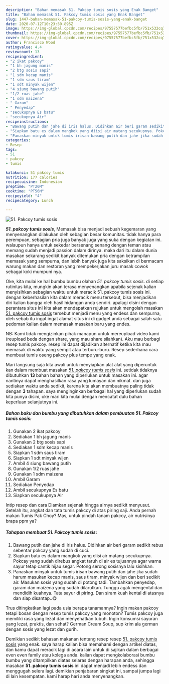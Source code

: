 ```yaml
---
description: "Bahan memasak 51. Pakcoy tumis sosis yang Enak Banget"
title: "Bahan memasak 51. Pakcoy tumis sosis yang Enak Banget"
slug: 1447-bahan-memasak-51-pakcoy-tumis-sosis-yang-enak-banget
date: 2020-07-12T10:23:50.895Z
image: https://img-global.cpcdn.com/recipes/97557577befbc5fb/751x532cq70/51-pakcoy-tumis-sosis-foto-resep-utama.jpg
thumbnail: https://img-global.cpcdn.com/recipes/97557577befbc5fb/751x532cq70/51-pakcoy-tumis-sosis-foto-resep-utama.jpg
cover: https://img-global.cpcdn.com/recipes/97557577befbc5fb/751x532cq70/51-pakcoy-tumis-sosis-foto-resep-utama.jpg
author: Francisco Wood
ratingvalue: 4.4
reviewcount: 13
recipeingredient:
- "2 ikat pakcoy"
- "1 bh jagung manis"
- "2 btg sosis sapi"
- "1 sdm kecap manis"
- "1 sdm saus tiram"
- "1 sdt minyak wijen"
- "4 siung bawang putih"
- "1/2 ruas jahe"
- "1 sdm maizena"
- " Garam"
- " Penyedap"
- "secukupnya Es batu"
- "secukupnya Air"
recipeinstructions:
- "Bawang putih dan jahe di iris halus. Didihkan air beri garam sedikit rebus sebentar pokcay yang sudah di cuci."
- "Siapkan batu es dalam mangkok yang diisi air matang secukupnya. Pokcay yang sudah direbus angkat taruh di air es tujuannya agar warna sayur tetap cantik hijau segar. Potong serong sosisnya lalu sisihkan."
- "Panaskan minyak untuk tumis irisan bawang putih dan jahe jika sudah harum masukan kecap manis, saus tiram, minyak wijen dan beri sedikit air. Masukan sosis yang sudah di potong tadi. Tambahkan penyedap, garam dan maizena yang sudah dilarutkan. Tunggu agak mengental dan mendidih kuahnya. Tata sayur di piring. Dan siram kuah kental di atasnya dan siap disantap..😋"
categories:
- Resep
tags:
- 51
- pakcoy
- tumis

katakunci: 51 pakcoy tumis 
nutrition: 177 calories
recipecuisine: Indonesian
preptime: "PT20M"
cooktime: "PT56M"
recipeyield: "4"
recipecategory: Lunch

---
```



![51. Pakcoy tumis sosis](https://img-global.cpcdn.com/recipes/97557577befbc5fb/751x532cq70/51-pakcoy-tumis-sosis-foto-resep-utama.jpg)

<b><i>51. pakcoy tumis sosis</i></b>, Memasak bisa menjadi sebuah kegemaran yang menyenangkan dilakukan oleh sebagian besar komunitas. tidak hanya para perempuan, sebagian pria juga banyak juga yang suka dengan kegiatan ini. walaupun hanya untuk sekedar bersenang senang dengan teman atau memang sudah menjadi passion dalam dirinya. maka dari itu dalam dunia masakan sekarang sedikit banyak ditemukan pria dengan ketrampilan memasak yang sempurna, dan lebih banyak juga kita saksikan di bermacam warung makan dan restoran yang mempekerjakan juru masak cowok sebagai koki mumpuni nya.

Oke, kita mulai ke hal bumbu bumbu olahan <i>51. pakcoy tumis sosis</i>. di setiap rutinitas kita, mungkin akan terasa menyenangkan apabila sejenak kalian menyisihkan sebagian waktu untuk meracik 51. pakcoy tumis sosis ini. dengan keberhasilan kita dalam meracik menu tersebut, bisa menjadikan diri kalian bangga oleh hasil hidangan anda sendiri. apalagi disini dengan perantara situs ini kita akan mendapatkan rujukan untuk mengolah masakan <u>51. pakcoy tumis sosis</u> tersebut menjadi menu yang endess dan sempurna, oleh sebab itu ingat ingat alamat situs ini di gadget anda sebagai salah satu pedoman kalian dalam memasak masakan baru yang endes.

NB: Kami tidak mengizinkan pihak manapun untuk mereupload video kami (reupload beda dengan share, yang mau share silahkan). Aku mau berbagi resep tumis pakcoy. resep ini dapat dijadikan alternatif ketika kita mau memasak di waktu yang sempit atau terburu-buru. Resep sederhana cara membuat tumis oseng pakcoy plus tempe yang enak.


Mari langsung saja kita awali untuk menyiapkan alat alat yang diperuntuk kan dalam membuat masakan <u><i>51. pakcoy tumis sosis</i></u> ini. setidak tidaknya dibutuhkan <b>13</b> bahan bahan yang diperlukan untuk masakan ini. agar nantinya dapat menghasilkan rasa yang lumayan dan nikmat. dan juga sediakan waktu anda sedikit, karena kita akan membuatnya paling tidak dengan <b>3</b> tahapan. saya menginginkan berbagai hal yang diperlukan sudah kita punya disini, oke mari kita mulai dengan mencatat dulu bahan keperluan selanjutnya ini.

<!--inarticleads1-->

##### Bahan baku dan bumbu yang dibutuhkan dalam pembuatan 51. Pakcoy tumis sosis:

1. Gunakan 2 ikat pakcoy
1. Sediakan 1 bh jagung manis
1. Gunakan 2 btg sosis sapi
1. Sediakan 1 sdm kecap manis
1. Siapkan 1 sdm saus tiram
1. Siapkan 1 sdt minyak wijen
1. Ambil 4 siung bawang putih
1. Gunakan 1/2 ruas jahe
1. Gunakan 1 sdm maizena
1. Ambil  Garam
1. Sediakan  Penyedap
1. Ambil secukupnya Es batu
1. Siapkan secukupnya Air


Intip resep dan cara Diamkan sejenak hingga airnya sedikit menyusut. Setelah itu, angkat dan tata tumis pakcoy di atas piring saji. Anda pernah makan Tumis Pak Choy? Mas, untuk pindah tanam pakcoy, air nutrisinya brapa ppm ya? 

<!--inarticleads2-->

##### Tahapan membuat 51. Pakcoy tumis sosis:

1. Bawang putih dan jahe di iris halus. Didihkan air beri garam sedikit rebus sebentar pokcay yang sudah di cuci.
1. Siapkan batu es dalam mangkok yang diisi air matang secukupnya. Pokcay yang sudah direbus angkat taruh di air es tujuannya agar warna sayur tetap cantik hijau segar. Potong serong sosisnya lalu sisihkan.
1. Panaskan minyak untuk tumis irisan bawang putih dan jahe jika sudah harum masukan kecap manis, saus tiram, minyak wijen dan beri sedikit air. Masukan sosis yang sudah di potong tadi. Tambahkan penyedap, garam dan maizena yang sudah dilarutkan. Tunggu agak mengental dan mendidih kuahnya. Tata sayur di piring. Dan siram kuah kental di atasnya dan siap disantap..😋


Trus ditingkatkan lagi pada usia berapa tanamannya? Ingin makan pakcoy tetapi bosan dengan resep tumis pakcoy yang monoton? Tumis pakcoy juga memiliki rasa yang lezat dan menyehatkan tubuh. Ingin konsumsi sayuran yang lezat, praktis, dan sehat? German Cream Soup, sup krim ala german dengan sosis yang lezat dan gurih. 

Demikian sedikit bahasan makanan tentang resep resep <u>51. pakcoy tumis sosis</u> yang enak. saya harap kalian bisa memahami dengan artikel diatas, dan kamu dapat meracik lagi di acara lain untuk di sajikan dalam berbagai even even family atau kolega anda. kalian dapat mengkolaborasi bumbu bumbu yang ditampilkan diatas selaras dengan harapan anda, sehingga masakan <b>51. pakcoy tumis sosis</b> ini dapat menjadi lebih endess dan menggugah selera lagi. demikian penjabaran singkat ini, sampai jumpa lagi di lain kesempatan. kami harap hari anda menyenangkan.

